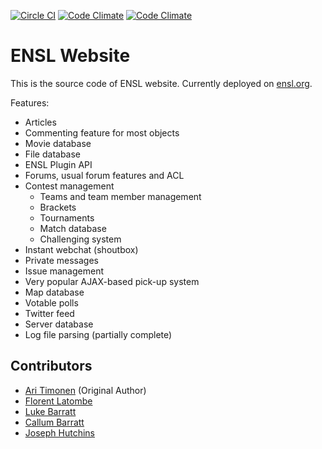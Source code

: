 [![Circle CI](https://circleci.com/gh/ENSL/ensl.org.svg?style=svg)](https://circleci.com/gh/ENSL/ensl.org)
[![Code Climate](https://codeclimate.com/github/ENSL/ensl.org.png)](https://codeclimate.com/github/ENSL/ensl.org)
[![Code Climate](https://codeclimate.com/github/ENSL/ensl.org/coverage.png)](https://codeclimate.com/github/ENSL/ensl.org)

# ENSL Website

This is the source code of ENSL website. Currently deployed on [ensl.org](https://www.ensl.org).

Features:

- Articles
- Commenting feature for most objects
- Movie database 
- File database
- ENSL Plugin API
- Forums, usual forum features and ACL
- Contest management
    - Teams and team member management
    - Brackets
    - Tournaments
    - Match database
    - Challenging system
- Instant webchat (shoutbox)
- Private messages
- Issue management
- Very popular AJAX-based pick-up system
- Map database
- Votable polls
- Twitter feed
- Server database
- Log file parsing (partially complete)

## Contributors

- [Ari Timonen](https://github.com/jirikivaari) (Original Author)
- [Florent Latombe](https://github.com/flatombe)
- [Luke Barratt](https://github.com/lbarratt)
- [Callum Barratt](https://github.com/cbarratt)
- [Joseph Hutchins](https://github.com/taekwonjoe01)
